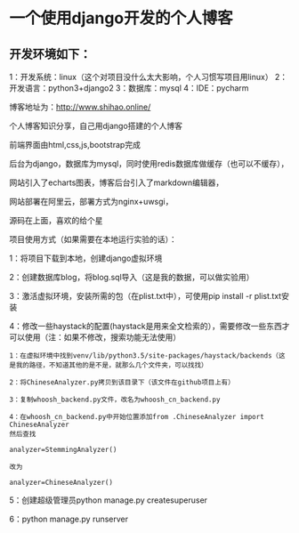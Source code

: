<h1>一个使用django开发的个人博客</h1>

<h2>开发环境如下：</h2>

1：开发系统：linux（这个对项目没什么太大影响，个人习惯写项目用linux）
2：开发语言：python3+django2
3：数据库：mysql
4：IDE：pycharm

博客地址为：http://www.shihao.online/

个人博客知识分享，自己用django搭建的个人博客

前端界面由html,css,js,bootstrap完成

后台为django，数据库为mysql，同时使用redis数据库做缓存（也可以不缓存），

网站引入了echarts图表，博客后台引入了markdown编辑器，

网站部署在阿里云，部署方式为nginx+uwsgi，

源码在上面，喜欢的给个星


项目使用方式（如果需要在本地运行实验的话）：

1：将项目下载到本地，创建django虚拟环境

2：创建数据库blog，将blog.sql导入（这是我的数据，可以做实验用）

3：激活虚拟环境，安装所需的包（在plist.txt中），可使用pip install -r plist.txt安装

4：修改一些haystack的配置(haystack是用来全文检索的），需要修改一些东西才可以使用（注：如果不修改，搜索功能无法使用）

	1：在虚拟环境中找到venv/lib/python3.5/site-packages/haystack/backends（这是我的路径，不知道其他的是不是，就那么几个文件夹，可以找找）

	2：将ChineseAnalyzer.py拷贝到该目录下（该文件在github项目上有）

	3：复制whoosh_backend.py文件，改名为whoosh_cn_backend.py

	4：在whoosh_cn_backend.py中开始位置添加from .ChineseAnalyzer import ChineseAnalyzer 
	然后查找

	analyzer=StemmingAnalyzer()

	改为

	analyzer=ChineseAnalyzer()

5：创建超级管理员python manage.py createsuperuser

6：python manage.py runserver
